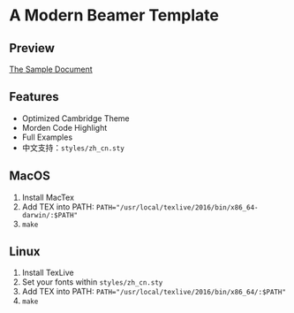 # A Modern Beamer Template

## Preview

[The Sample Document](main.pdf)

## Features

* Optimized Cambridge Theme
* Morden Code Highlight
* Full Examples
* 中文支持：`styles/zh_cn.sty`

## MacOS 

1. Install MacTex
2. Add TEX into PATH: `PATH="/usr/local/texlive/2016/bin/x86_64-darwin/:$PATH"`
2. `make`

## Linux 

1. Install TexLive
2. Set your fonts within `styles/zh_cn.sty`
3. Add TEX into PATH: `PATH="/usr/local/texlive/2016/bin/x86_64/:$PATH"`
4. `make`
